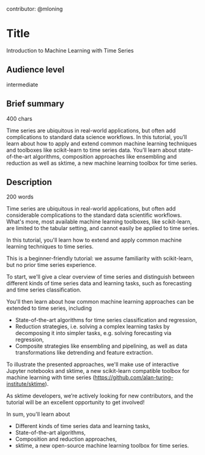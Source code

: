 contributor: @mloning

# Title
Introduction to Machine Learning with Time Series

## Audience level
intermediate

## Brief summary 
400 chars

Time series are ubiquitous in real-world applications, but often add complications to standard data science workflows. In this tutorial, you’ll learn about how to apply and extend common machine learning techniques and toolboxes like scikit-learn to time series data. You’ll learn about state-of-the-art algorithms, composition approaches like ensembling and reduction as well as sktime, a new machine learning toolbox for time series. 

## Description
200 words

Time series are ubiquitous in real-world applications, but often add considerable complications to the standard data scientific workflows. What's more, most available machine learning toolboxes, like scikit-learn, are limited to the tabular setting, and cannot easily be applied to time series. 

In this tutorial, you'll learn how to extend and apply common machine learning techniques to time series. 

This is a beginner-friendly tutorial: we assume familiarity with scikit-learn, but no prior time series experience. 

To start, we'll give a clear overview of time series and distinguish between different kinds of time series data and learning tasks, such as forecasting and time series classification. 

You'll then learn about how common machine learning approaches can be extended to time series, including

* State-of-the-art algorithms for time series classification and regression, 
* Reduction strategies, i.e. solving a complex learning tasks by decomposing it into simpler tasks, e.g. solving forecasting via regression,
* Composite strategies like ensembling and pipelining, as well as data transformations like detrending and feature extraction. 

To illustrate the presented approaches, we'll make use of interactive Jupyter notebooks and sktime, a new scikit-learn compatible toolbox for machine learning with time series (https://github.com/alan-turing-institute/sktime).  

As sktime developers, we’re actively looking for new contributors, and the tutorial will be an excellent opportunity to get involved!

In sum, you'll learn about
* Different kinds of time series data and learning tasks,
* State-of-the-art algorithms,
* Composition and reduction approaches,
* sktime, a new open-source machine learning toolbox for time series.
